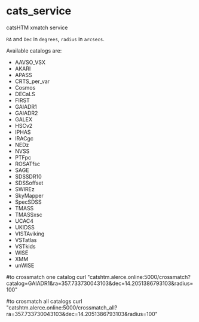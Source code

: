 # cats_service
catsHTM xmatch service

`RA` and `Dec` in `degrees`, `radius` in `arcsecs`.

Available catalogs are:
- AAVSO_VSX
- AKARI
- APASS
- CRTS_per_var
- Cosmos
- DECaLS
- FIRST
- GAIADR1
- GAIADR2
- GALEX
- HSCv2
- IPHAS
- IRACgc
- NEDz
- NVSS
- PTFpc
- ROSATfsc
- SAGE
- SDSSDR10
- SDSSoffset
- SWIREz
- SkyMapper
- SpecSDSS
- TMASS
- TMASSxsc
- UCAC4
- UKIDSS
- VISTAviking
- VSTatlas
- VSTkids
- WISE
- XMM
- unWISE

#to crossmatch one catalog
curl "catshtm.alerce.online:5000/crossmatch?catalog=GAIADR1&ra=357.733730043103&dec=14.2051386793103&radius=100"

#to crosmatch all catalogs
curl "catshtm.alerce.online:5000/crossmatch_all?ra=357.733730043103&dec=14.2051386793103&radius=100"
